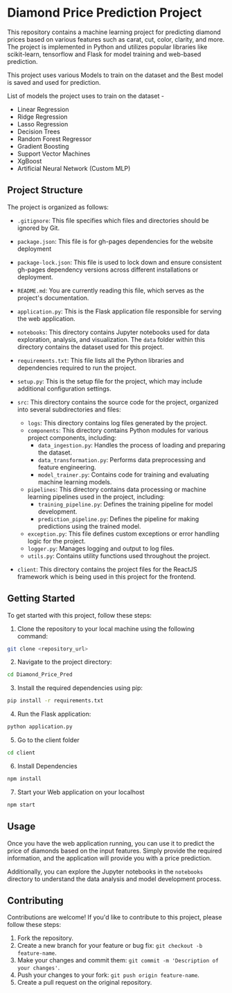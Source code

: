 # Diamond Price Prediction Project

This repository contains a machine learning project for predicting diamond prices based on various features such as carat, cut, color, clarity, and more. The project is implemented in Python and utilizes popular libraries like scikit-learn, tensorflow and Flask for model training and web-based prediction.

This project uses various Models to train on the dataset and the Best model is saved and used for prediction.

List of models the project uses to train on the dataset -

- Linear Regression
- Ridge Regression
- Lasso Regression
- Decision Trees
- Random Forest Regressor
- Gradient Boosting
- Support Vector Machines
- XgBoost
- Artificial Neural Network (Custom MLP)

## Project Structure

The project is organized as follows:

- `.gitignore`: This file specifies which files and directories should be ignored by Git.

- `package.json`: This file is for gh-pages dependencies for the website deployment
 
- `package-lock.json`: This file is used to lock down and ensure consistent gh-pages dependency versions across different installations or deployment.

- `README.md`: You are currently reading this file, which serves as the project's documentation.

- `application.py`: This is the Flask application file responsible for serving the web application.

- `notebooks`: This directory contains Jupyter notebooks used for data exploration, analysis, and visualization. The `data` folder within this directory contains the dataset used for this project.

- `requirements.txt`: This file lists all the Python libraries and dependencies required to run the project.

- `setup.py`: This is the setup file for the project, which may include additional configuration settings.

- `src`: This directory contains the source code for the project, organized into several subdirectories and files:
    - `logs`: This directory contains log files generated by the project.
    - `components`: This directory contains Python modules for various project components, including:
        - `data_ingestion.py`: Handles the process of loading and preparing the dataset.
        - `data_transformation.py`: Performs data preprocessing and feature engineering.
        - `model_trainer.py`: Contains code for training and evaluating machine learning models.
    - `pipelines`: This directory contains data processing or machine learning pipelines used in the project, including:
        - `training_pipeline.py`: Defines the training pipeline for model development.
        - `prediction_pipeline.py`: Defines the pipeline for making predictions using the trained model.
    - `exception.py`: This file defines custom exceptions or error handling logic for the project.
    - `logger.py`: Manages logging and output to log files.
    - `utils.py`: Contains utility functions used throughout the project.

- `client`: This directory contains the project files for the ReactJS framework which is being used in this project for the frontend.

## Getting Started

To get started with this project, follow these steps:

1. Clone the repository to your local machine using the following command:

```bash
git clone <repository_url>
```

2. Navigate to the project directory:

```bash
cd Diamond_Price_Pred
```

3. Install the required dependencies using pip:

```bash
pip install -r requirements.txt
```

4. Run the Flask application:

```bash
python application.py
```

5. Go to the client folder

```bash
cd client
```

6. Install Dependencies

```bash
npm install
```

7. Start your Web application on your localhost

```bash
npm start
```

## Usage

Once you have the web application running, you can use it to predict the price of diamonds based on the input features. Simply provide the required information, and the application will provide you with a price prediction.

Additionally, you can explore the Jupyter notebooks in the `notebooks` directory to understand the data analysis and model development process.

## Contributing

Contributions are welcome! If you'd like to contribute to this project, please follow these steps:

1. Fork the repository.
2. Create a new branch for your feature or bug fix: `git checkout -b feature-name`.
3. Make your changes and commit them: `git commit -m 'Description of your changes'`.
4. Push your changes to your fork: `git push origin feature-name`.
5. Create a pull request on the original repository.



